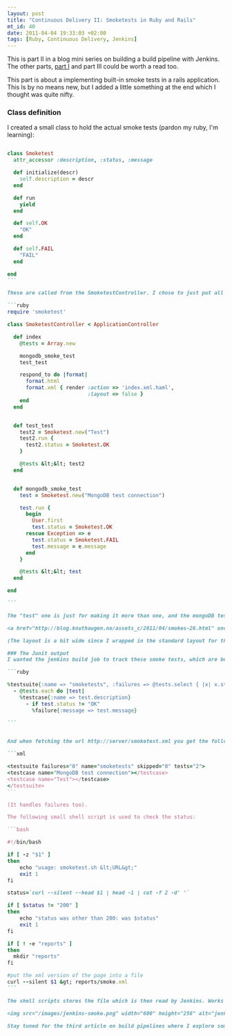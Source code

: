 ```yaml
--- 
layout: post
title: "Continuous Delivery II: Smoketests in Ruby and Rails"
mt_id: 40
date: 2011-04-04 19:33:03 +02:00
tags: [Ruby, Continuous Delivery, Jenkins]
---
```


This is part II in a blog mini series on building a build pipeline with Jenkins. The other parts, [part I](http://blog.knuthaugen.no/2011/04/continuous-delivery-the-ruby-way.html) and part III could be worth a read too.

This part is about a implementing built-in smoke tests in a rails application. This Is by no means new, but I added a little something at the end which I thought was quite nifty.

### Class definition

I created a small class to hold the actual smoke tests (pardon my ruby, I'm learning):

````ruby

class Smoketest
  attr_accessor :description, :status, :message

  def initialize(descr)
    self.description = descr
  end

  def run
    yield
  end

  def self.OK
    "OK"
  end

  def self.FAIL
    "FAIL"
  end

end
```

These are called from the SmoketestController. I chose to just put all (well all two) smoke tests in the controller, but they could easily be distributed and put wherever you want. The controller methods looks like this:

```ruby
require 'smoketest'

class SmoketestController < ApplicationController

  def index
    @tests = Array.new

    mongodb_smoke_test
    test_test

    respond_to do |format|
      format.html
      format.xml { render :action => 'index.xml.haml',
                          :layout => false }
    end
  end


  def test_test
    test2 = Smoketest.new("Test")
    test2.run {
      test2.status = Smoketest.OK
    }

    @tests &lt;&lt; test2
  end


  def mongodb_smoke_test
    test = Smoketest.new("MongoDB test connection")

    test.run {
      begin
        User.first
        test.status = Smoketest.OK
      rescue Exception => e
        test.status = Smoketest.FAIL
        test.message = e.message
      end
    }

    @tests &lt;&lt; test
  end

end

```

The "test" one is just for making it more than one, and the mongoDB test tries to do a query and gives it and ok status if that works,  and a fail with stack trace if somethings amiss. In a bigger application with more external systems, the number of smoke tests would go up. Running this, gives this nice web page for visual inspection:

<a href="http://blog.knuthaugen.no/assets_c/2011/04/smokes-26.html" onclick="window.open('http://blog.knuthaugen.no/assets_c/2011/04/smokes-26.html','popup','width=822,height=203,scrollbars=no,resizable=no,toolbar=no,directories=no,location=no,menubar=no,status=no,left=0,top=0'); return false"><img src="http://blog.knuthaugen.no/assets_c/2011/04/smokes-thumb-600x148-26.png" width="600" height="148" alt="smokes.png" class="mt-image-none" style="" /></a>

(The layout is a bit wide since I wrapped in the standard layout for the app.)

### The Junit output
I wanted the jenkins build job to track these smoke tests, which are being run as a build step after deployment. The easiest way to do this I figured was to make it spit out Junit XML format and let Jenkins chew on that. So a created an XML template like so:

```ruby

%testsuite{:name => "smoketests", :failures => @tests.select { |x| x.status == "FAIL" }.count, :tests => @tests.count, :skipped => 0}
  - @tests.each do |test|
    %testcase{:name => test.description}
      - if test.status != "OK"
        %failure{:message => test.message}

```


And when fetching the url http://server/smoketest.xml you get the following output:

```xml

<testsuite failures="0" name="smoketests" skipped="0" tests="2">
<testcase name="MongoDB test connection"></testcase>
<testcase name="Test"></testcase>
</testsuite>
```

(It handles failures too).

The following small shell script is used to check the status:

```bash

#!/bin/bash

if [ -z "$1" ]
then
    echo "usage: smoketest.sh &lt;URL&gt;"
    exit 1
fi

status=`curl --silent --head $1 | head -1 | cut -f 2 -d' '`

if [ $status != "200" ]
then
    echo "status was other than 200: was $status"
    exit 1
fi

if [ ! -e "reports" ]
then
  mkdir "reports"
fi

#put the xml version of the page into a file
curl --silent $1 &gt; reports/smoke.xml
```

The shell scripts stores the file which is then read by Jenkins. Works like a charm!

<img src="/images/jenkins-smoke.png" width="600" height="256" alt="jenkins-smoke.png" class="mt-image-none" style="" />

Stay tuned for the third article on build pipelines where I explore some future possibilities when using a build pipeline.

````
